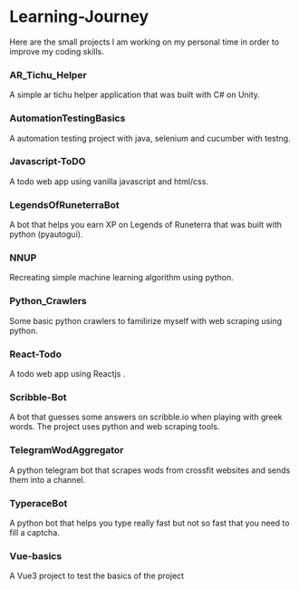 # Learning-Journey
Here are the small projects I am working on my personal time in order to improve my coding skills.

### AR_Tichu_Helper
A simple ar tichu helper application that was built with C# on Unity.

### AutomationTestingBasics
A automation testing project with java, selenium and cucumber with testng.

### Javascript-ToDO
A todo web app using vanilla javascript and html/css.

### LegendsOfRuneterraBot
A bot that helps you earn XP on Legends of Runeterra that was built with python (pyautogui).

### NNUP
Recreating simple machine learning algorithm using python.

### Python_Crawlers
Some basic python crawlers to familirize myself with web scraping using python.

### React-Todo
A todo web app using Reactjs .

### Scribble-Bot
A bot that guesses some answers on scribble.io when playing with greek words. The project uses python and web scraping tools.

### TelegramWodAggregator
A python telegram bot that scrapes wods from crossfit websites and sends them into a channel.

### TyperaceBot
A python bot that helps you type really fast but not so fast that you need to fill a captcha.

### Vue-basics
A Vue3 project to test the basics of the project
